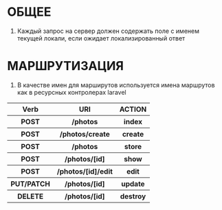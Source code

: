 # ОБЩЕЕ

1. Каждый запрос на сервер должен содержать поле  c именем текущей локали, если ожидает локализированный ответ

# МАРШРУТИЗАЦИЯ

1. В качестве имен для марширутов используется имена маршрутов как в ресурсных контролерах laravel

<table>
    <tr>
        <th>Verb</th>
        <th>URI</th>
        <th>ACTION</th>
    </tr>
    <tr>
        <th>POST</th>
        <th>/photos</th>
        <th>index</th>
    </tr>
    <tr>
        <th>POST</th>
        <th>/photos/create</th>
        <th>create</th>
    </tr>
    <tr>
        <th>POST</th>
        <th>/photos</th>
        <th>store</th>
    </tr>
    <tr>
        <th>POST</th>
        <th>/photos/[id]</th>
        <th>show</th>
    </tr>
    <tr>
        <th>POST</th>
        <th>/photos/[id]/edit</th>
        <th>edit</th>
    </tr>
    <tr>
        <th>PUT/PATCH</th>
        <th>/photos/[id]</th>
        <th>update</th>
    </tr>
    <tr>
        <th>DELETE</th>
        <th>/photos/[id]</th>
        <th>destroy</th>
    </tr>
</table>